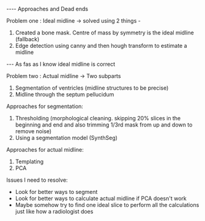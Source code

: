 ---- Approaches and Dead ends

Problem one : Ideal midline
-> solved using 2 things - 
1. Created a bone mask. Centre of mass by symmetry is the ideal midline (fallback)
2. Edge detection using canny and then hough transform to estimate a midline

--- As fas as I know ideal midline is correct

Problem two : Actual midline
-> Two subparts
1. Segmentation of ventricles (midline structures to be precise)
2. Midline through the septum pellucidum

Approaches for segmentation:
1. Thresholding (morphological cleaning. skipping 20% slices in the beginning and end and also trimming 1/3rd mask from up and down to remove noise)
2. Using a segmentation model (SynthSeg)

Approaches for actual midline:
1. Templating
2. PCA


Issues I need to resolve:
- Look for better ways to segment
- Look for better ways to calculate actual midline if PCA doesn't work
- Maybe somehow try to find one ideal slice to perform all the calculations just like how a radiologist does